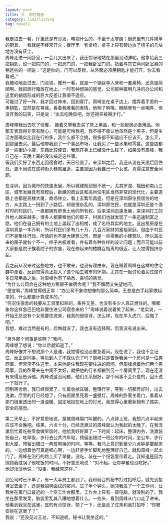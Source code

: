 ```yaml
---
layout: post
title: 三  同住宿舍
category: limitlisting
tag: novel1
---
```


我走进去一看，厅里还是有沙发，电视什么的，不至于太寒酸；厨房里有几件简单的厨具，一看就是不经常开火；餐厅里一套桌椅，桌子上只有旁边放了椅子的几块地方没有灰尘。<br />
周峰走进一间卧室，一会儿又出来了，我还惊讶地站在那里没动弹呢。他拿给我三把钥匙，说一把院门的，一把房门的，一把我卧室门的。指着与其它两间卧室离的稍远些的一间说：“这是你的，门可以反锁，从外面必须用钥匙才能打开。你去看看吧。”<br />
我被动地走过去，门没锁，推开一看，就是一个钢丝单人床和一套桌椅，还真是简陋啊。我把旅行箱放在地上，一时有种想哭的感觉，公司那种窗明几净的办公间和这里的蜗居形成的巨大反差让我很不适应。<br />
可能过了好一阵，我才回过神来，回到客厅。周峰坐在桌子边上，摆弄着手里的一串钥匙，显然是在等我。看着我难看的表情，他咧了咧嘴，眼睛里有一丝嘲弄，但没开我的玩笑，只是说：“出去吃晚饭吧，你还得买被褥才行。”

周峰带我出去吃了快餐， 接着又带我去买了床上用品，和一些起居必备用品。他那天表现得非常有耐心，可能是可怜我吧。我不得不承认他虽然是个男子，但是生活方面确实比我在行的多，我什么都不会挑，很多都不知道应不应该买，怎么买，到那里去买。最后他带我到了一个食品市场，让我买了一些水果和零食。这些店都是一些街边小店，东西比较便宜，我现在身上已经没什么钱了，如果没有周峰，我自己在一天晚上真的没法搞定这些事。<br />
等我们买好了东西走回宿舍时，天已经黑了。来深圳之后，我还从没在天黑后回住处，更不用说在这种街头巷尾里逛，主要是因为我自己一个女孩，真得注意安全问题。

在深圳，因为城市的快速发展，所以城建规划很不统一。尤其罗湖、福田和南山三区，城市发展具有规模后，新建的商业区和高尚住宅区当然非常的现代化，主要道路上也都是高楼大厦，商场林立，看上去繁华昌盛，但是在深圳原住民居住的地方，从主路上一拐到了小路后，却是很杂乱的。深圳原住民，也就是深圳还是个渔村时的村民们，一直都拥有房舍土地的所有权。后来深圳迅速发展，来深圳打工的外地人越来越多，很多人都要租他们的房子，村民们也就发现了一条迅速制富之路，他们在自己拥有的土地上盖起了出租楼，成了名符其实的地主。这出租房屋在深圳真是一本万利，所以村民们多有几十万，几百万家财的富裕家庭。但由于村民们不是集体行动，所请的也不是大建筑公司，而是一些零散的小建筑队，所以盖出来的房子就各个不一，样子古板难看，并有着各种各样的设计问题；而且可能以前大家都是院子挨着院子的农舍，现在修起来的楼群互相离的很近，让人觉得拥挤杂乱。

我之前从没来过这些地方，也不敢来，也没有理由来。现在跟着周峰在这样的住宅群中走着，反到觉得真正投入了这个陌生城市的怀抱。尤其在一起讨论着买过这许多日常用品之后，对周峰也有了熟悉、亲切的感觉。<br />
“为什么公司会在这种地方租房子做宿舍呢？”我不解而又失望地问。<br />
“便宜啊，”周峰觉得很正常：“办公司不象你想像的那么简单。王总是白手起家做起来的，什么都要计算成本的。”<br />
“何况住宿舍的钱要从工资里扣除的，条件又差，也没有多少人真正想住的。哪都象你这样急巴巴地非要住进公司宿舍来的？”周峰说着说着笑了起来，“老实说，一开始王总说有个女孩要住进来，我真的很惊讶。怎么样，现在羊入虎穴，后悔了吧。”<br />
我想，难过当然是有的，后悔就没了，我也没有选择啊。但我没有说出来。

“另外那个同事是谁啊？”我问。<br />
周峰想了想说：“你以后就知道了。”<br />
周峰好像并不想说那个人是谁，我觉得也没必要急着问。现在说了，我也不会记住，反正是同事，等见到人了不就认识了吗？周峰只是告诉我另一个房间是一位男同事，但常常不住这里。本来他是住我现在要住进的房间，但周峰想着他们两个男同事，我的卧室夹在中间不太好，就把他的行李都搬到另一个房间里了，现在还没有来得及告诉他。周峰说这没问题，他们关系很好，那个同事不会介意的，回头说一下就行了。<br />
回到宿舍后，我已经很累了。忙着收拾床铺，整理行李，等到一切都弄好时，出去洗漱，厅里的灯已经熄了，只有厨房里亮着一盏壁灯。周峰的卧室关着门，看着从那门缝里透出的一道温暖、固定地投在地上的灯光，我觉得心里重新拥有了踏实、安全的感觉。

第二天早上，不好意思地说，是被周峰隔门叫醒的。八点钟上班，我想六点半起床应该不会晚吧。结果，六点十分，已经洗漱过的周峰就认为我起的太晚了。在我洗漱后忙着吃些零食做早饭时，他给我好好算了一下时间：起床，整理内务，洗漱装扮自己，吃早饭，步行去公共汽车站，预留出错过一班公车的时间，坐公车，步行到大厦，预留出错过一两班电梯的时间，等等。我马上意识到至少六点钟是要起床的。一边想着他可真是细心啊，一边赶紧手忙脚乱地整理好自己，就和周峰一起出门了。周峰在沿行的路上买了早餐，没吃，装在一个纸袋里带着走。我知道是因为照顾我耽误了他吃饭的时间。不好意思地说：“对不起，让你早餐也没吃好。”<br />
他却淡淡地说：“没事，我经常这样。”

到公司时已不早了，有一大半员工都到了。我和前台的秘书打过招呼后，就先到接待室去坐了，还是我招聘面试的那间。过了半个钟头，她领我进了一个工作间，让我坐在离门口最近的一个空工作台那里。工作台上只有一部电脑，就没别的了。我坐在那里发呆，脑袋里乱其八糟地想着什么。一抬头，看到周峰从门口走了进来。他看到我坐在这里，显的有点惊讶，顿了一下，还是走了过来和我打招呼：“你被安排在这里了？”<br />
我说：“还没见过王总，不知道呢。秘书让我坐这的。”
